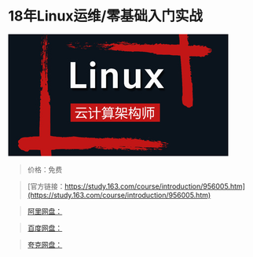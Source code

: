 # 18年Linux运维/零基础入门实战

![img](../../../assets/study163/free/106906dcc6c541bbb13ebac3ee7c3fe5.jpg)

> 价格：免费

> [官方链接：https://study.163.com/course/introduction/956005.htm](https://study.163.com/course/introduction/956005.htm)

> [阿里网盘：]()

> [百度网盘：]()

> [夸克网盘：]()
